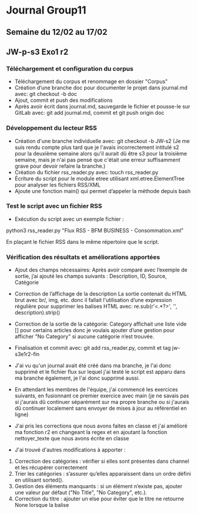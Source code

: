 # Journal Group11

## Semaine du 12/02 au 17/02
## JW-p-s3 Exo1 r2
### Téléchargement et configuration du corpus

- Téléchargement du corpus et renommage en dossier "Corpus"
- Création d’une branche doc pour documenter le projet dans journal.md avec: git checkout -b doc
- Ajout, commit et push des modifications
- Après avoir écrit dans journal.md, sauvegarde le fichier et pousse-le sur GitLab avec: git add journal.md, commit et git push origin doc

### Développement du lecteur RSS
- Création d'une branche individuelle avec: git checkout -b JW-s2 (Je me suis rendu compte plus tard que je l'avais incorrectement intitulé s2 pour la deuxième semaine alors qu'il aurait dû être s3 pour la troisième semaine, mais je n'ai pas pensé que c'était une erreur suffisamment grave pour devoir refaire la branche.)
- Création du fichier rss_reader.py avec: touch rss_reader.py
- Écriture du script pour le module etree utilisant xml.etree.ElementTree pour analyser les fichiers RSS/XML
- Ajoute une fonction main() qui permet d’appeler la méthode depuis bash

### Test le script avec un fichier RSS
- Exécution du script avec un exemple fichier :

python3 rss_reader.py "Flux RSS - BFM BUSINESS - Consommation.xml"

En plaçant le fichier RSS dans le même répertoire que le script.

### Vérification des résultats et améliorations apportées
- Ajout des champs nécessaires:
Après avoir comparé avec l’exemple de sortie, j’ai ajouté les champs suivants :
Description, ID, Source, Catégorie

- Correction de l’affichage de la description
La sortie contenait du HTML brut avec br/, img, etc. donc il fallait l'utilisation d’une expression régulière pour supprimer les balises HTML avec: re.sub(r'<.*?>', '', description).strip()

- Correction de la sortie de la catégorie:
Category affichait une liste vide [] pour certains articles donc je voulais ajouter d’une gestion pour afficher "No Category" si aucune catégorie n’est trouvée.

- Finalisation et commit avec: git add rss_reader.py, commit et tag jw-s3e1r2-fin

- J'ai vu qu'un journal avait été créé dans ma branche, je l'ai donc supprimé et le fichier flux sur lequel j'ai testé le script est apparu dans ma branche également, je l'ai donc supprimé aussi.
- En attendant les membres de l'équipe, j'ai commencé les exercices suivants, en fusionnant ce premier exercice avec main (je ne savais pas si j'aurais dû continuer séparément sur ma propre branche ou si j'aurais dû continuer localement sans envoyer de mises à jour au référentiel en ligne)

- J'ai pris les corrections que nous avons faites en classe et j'ai amélioré ma fonction r2 en changeant la regex et en ajoutant la fonction nettoyer_texte que nous avons écrite en classe 
- J'ai trouvé d'autres modifications à apporter :

1. Correction des catégories : vérifier si elles sont présentes dans channel et les récupérer correctement
2. Trier les catégories : s’assurer qu’elles apparaissent dans un ordre défini en utilisant sorted().
3. Gestion des éléments manquants : si un élément n’existe pas, ajouter une valeur par défaut ("No Title", "No Category", etc.).
4. Correction du titre : ajouter un else pour éviter que le titre ne retourne None lorsque la balise <title> est absente.
5. Vérification des doublons : s’assurer qu’un même article ne soit pas affiché plusieurs fois

- J'ai ajouté la tag -relu lorsque j'ai considéré que le code était terminé sur la base de l'exemple donné en classe
- J'ai également ajouté la fonction main (je l'y ai ajouté directement) que nous avons écrite en classe pour gérer les trois fonctions r1, r2, et r3 dans la fonction main afin de pouvoir l'utiliser une fois que toutes les fonctions ont été ajoutées.


## JW-p-s3 Exo2 r2